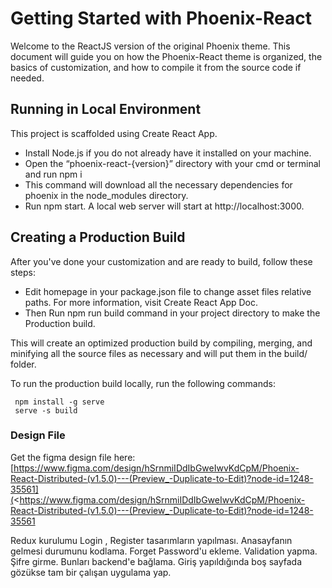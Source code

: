 # Getting Started with Phoenix-React

Welcome to the ReactJS version of the original Phoenix theme. This document will guide you on how the Phoenix-React theme is organized, the basics of customization, and how to compile it from the source code if needed.

## Running in Local Environment

This project is scaffolded using Create React App.

- Install Node.js if you do not already have it installed on your machine.
- Open the “phoenix-react-{version}” directory with your cmd or terminal and run npm i
- This command will download all the necessary dependencies for phoenix in the node_modules directory.
- Run npm start. A local web server will start at http://localhost:3000.

## Creating a Production Build

After you've done your customization and are ready to build, follow these steps:

- Edit homepage in your package.json file to change asset files relative paths. For more information, visit Create React App Doc.
- Then Run npm run build command in your project directory to make the Production build.

This will create an optimized production build by compiling, merging, and minifying all the source files as necessary and will put them in the build/ folder.

To run the production build locally, run the following commands:

```shell
 npm install -g serve
 serve -s build
```

### Design File

Get the figma design file here:
[https://www.figma.com/design/hSrnmiIDdIbGweIwvKdCpM/Phoenix-React-Distributed-(v1.5.0)---(Preview_-Duplicate-to-Edit)?node-id=1248-35561](<https://www.figma.com/design/hSrnmiIDdIbGweIwvKdCpM/Phoenix-React-Distributed-(v1.5.0)---(Preview_-Duplicate-to-Edit)?node-id=1248-35561

Redux kurulumu
Login , Register tasarımların yapılması. Anasayfanın gelmesi durumunu kodlama. Forget Password'u ekleme. Validation yapma. Şifre girme. Bunları backend'e bağlama. Giriş yapıldığında boş sayfada gözükse tam bir çalışan uygulama yap.
